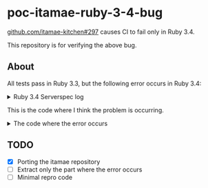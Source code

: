 # poc-itamae-ruby-3-4-bug

[github.com/itamae-kitchen#297](https://github.com/itamae-kitchen/itamae/pull/297) causes CI to fail only in Ruby 3.4.

This repository is for verifying the above bug.

## About

All tests pass in Ruby 3.3, but the following error occurs in Ruby 3.4:

<details>

<summary>Ruby 3.4 Serverspec log</summary>

### Ruby 3.4 Serverspec log

```
File "/tmp/file_edit_with_content_change_updates_timestamp"
  mtime
    is expected to be > 2016-05-02T01:23:45+00:00 (FAILED - 1)
```

```
File "/tmp/file_with_content_change_updates_timestamp"
  mtime
    is expected to be > 2016-05-01T01:23:45+00:00 (FAILED - 2)
```

```
Failures:

  1) File "/tmp/file_edit_with_content_change_updates_timestamp" mtime is expected to be > 2016-05-02T01:23:45+00:00
     Failure/Error: its(:mtime) { should be > DateTime.iso8601("2016-05-02T01:23:45Z") }
       expected: > #<DateTime: 2016-05-02T01:23:45+00:00 ((2457511j,5025s,0n),+0s,2299161j)>
            got:   #<DateTime: 1980-01-02T09:00:00+09:00 ((2444241j,0s,0n),+32400s,2299161j)>

     # ./spec/integration/default_spec.rb:287:in 'block (2 levels) in <top (required)>'

  2) File "/tmp/file_with_content_change_updates_timestamp" mtime is expected to be > 2016-05-01T01:23:45+00:00
     Failure/Error: its(:mtime) { should be > DateTime.iso8601("2016-05-01T01:23:45Z") }
       expected: > #<DateTime: 2016-05-01T01:23:45+00:00 ((2457510j,5025s,0n),+0s,2299161j)>
            got:   #<DateTime: 1980-01-02T09:00:00+09:00 ((2444241j,0s,0n),+32400s,2299161j)>

     # ./spec/integration/default_spec.rb:319:in 'block (2 levels) in <top (required)>'

Finished in 3.06 seconds (files took 0.23664 seconds to load)
153 examples, 2 failures, 2 pending

Failed examples:

rspec ./spec/integration/default_spec.rb:287 # File "/tmp/file_edit_with_content_change_updates_timestamp" mtime is expected to be > 2016-05-02T01:23:45+00:00
rspec ./spec/integration/default_spec.rb:319 # File "/tmp/file_with_content_change_updates_timestamp" mtime is expected to be > 2016-05-01T01:23:45+00:00
```

</details>

This is the code where I think the problem is occurring.

<details>

<summary>The code where the error occurs</summary>

### The code where the error occurs

[itamae/spec/integration/recipes/default.rb#L458-L465](https://github.com/itamae-kitchen/itamae/blob/57dfb50d93c836e77911bf3a592be8bd56ec21ba/spec/integration/recipes/default.rb#L458-L465)

```ruby:itamae/spec/integration/recipes/default.rb
execute "f=/tmp/file_edit_with_content_change_updates_timestamp && echo 'Hello, world' > $f && touch -d 2016-05-02T01:23:45Z $f"

file "/tmp/file_edit_with_content_change_updates_timestamp" do
  action :edit
  block do |content|
    content.gsub!('world', 'Itamae')
  end
end
```

[itamae/spec/integration/recipes/default.rb#L498-L502](https://github.com/itamae-kitchen/itamae/blob/57dfb50d93c836e77911bf3a592be8bd56ec21ba/spec/integration/recipes/default.rb#L498-L502)

```ruby:itamae/spec/integration/recipes/default.rb
execute "f=/tmp/file_edit_with_content_change_updates_timestamp && echo 'Hello, world' > $f && touch -d 2016-05-02T01:23:45Z $f"

file "/tmp/file_edit_with_content_change_updates_timestamp" do
  action :edit
  block do |content|
    content.gsub!('world', 'Itamae')
  end
end
```

[itamae/spec/integration/default_spec.ruby#L275-L277](https://github.com/itamae-kitchen/itamae/blob/57dfb50d93c836e77911bf3a592be8bd56ec21ba/spec/integration/default_spec.rb#L275-L277)

```ruby:itamae/spec/integration/default_spec.ruby
describe file('/tmp/file_edit_with_content_change_updates_timestamp') do
  its(:mtime) { should be > DateTime.iso8601("2016-05-02T01:23:45Z") }
end
```

[itamae/spec/integration/default_spec.ruby#L307-L309](https://github.com/itamae-kitchen/itamae/blob/57dfb50d93c836e77911bf3a592be8bd56ec21ba/spec/integration/default_spec.rb#L307-L309)

```ruby:itamae/spec/integration/default_spec.ruby
describe file('/tmp/file_with_content_change_updates_timestamp') do
  its(:mtime) { should be > DateTime.iso8601("2016-05-01T01:23:45Z") }
end
```

</details>

## TODO

- [x] Porting the itamae repository
- [ ] Extract only the part where the error occurs
- [ ] Minimal repro code
